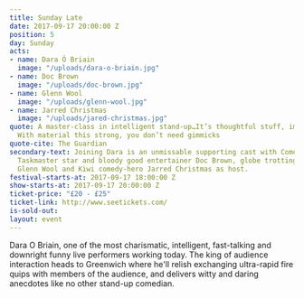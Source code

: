 ```yaml
---
title: Sunday Late
date: 2017-09-17 20:00:00 Z
position: 5
day: Sunday
acts:
- name: Dara Ó Briain
  image: "/uploads/dara-o-briain.jpg"
- name: Doc Brown
  image: "/uploads/doc-brown.jpg"
- name: Glenn Wool
  image: "/uploads/glenn-wool.jpg"
- name: Jarred Christmas
  image: "/uploads/jared-christmas.jpg"
quote: A master-class in intelligent stand-up…It’s thoughtful stuff, impeccably delivered.
  With material this strong, you don’t need gimmicks
quote-cite: The Guardian
secondary-text: Joining Dara is an unmissable supporting cast with Comedian/Rapper,
  Taskmaster star and bloody good entertainer Doc Brown, globe trotting story-weaver
  Glenn Wool and Kiwi comedy-hero Jarred Christmas as host.
festival-starts-at: 2017-09-17 18:00:00 Z
show-starts-at: 2017-09-17 20:00:00 Z
ticket-price: "£20 - £25"
ticket-link: http://www.seetickets.com/
is-sold-out: 
layout: event
---
```


Dara O Briain, one of the most charismatic, intelligent, fast-talking and downright funny live performers working today. The king of audience interaction heads to Greenwich where he'll relish exchanging ultra-rapid fire quips with members of the audience, and delivers witty and daring anecdotes like no other stand-up comedian.